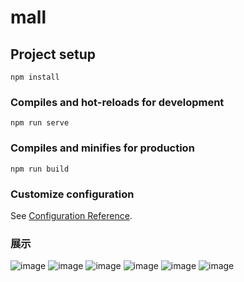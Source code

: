 # mall

## Project setup
```
npm install
```

### Compiles and hot-reloads for development
```
npm run serve
```

### Compiles and minifies for production
```
npm run build
```

### Customize configuration
See [Configuration Reference](https://cli.vuejs.org/config/).

### 展示
![image](https://user-images.githubusercontent.com/77725730/138249350-a9c6f920-8847-4206-8799-26d3c3679b17.png)
![image](https://user-images.githubusercontent.com/77725730/138249429-63104d85-0667-4abd-b254-f9e26613010a.png)
![image](https://user-images.githubusercontent.com/77725730/138254507-9b55b982-c6f2-47cc-831f-6b274637a499.png)
![image](https://user-images.githubusercontent.com/77725730/138254294-4439584a-467b-428e-b5b4-5d89266f170f.png)
![image](https://user-images.githubusercontent.com/77725730/138253974-ab358070-ac86-4263-a4c0-be9eb41dcb4a.png)
![image](https://user-images.githubusercontent.com/77725730/138254005-884fa4a9-9d15-4149-987e-bd57ada4e53b.png)
